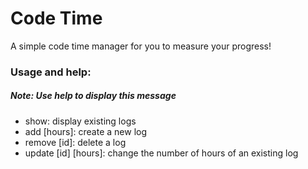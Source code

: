 # Code Time
A simple code time manager for you to measure your progress!
### Usage and help:
##### Note: Use help to display this message
* show: display existing logs
* add [hours]: create a new log
* remove [id]: delete a log
* update [id] [hours]: change the number of hours of an existing log